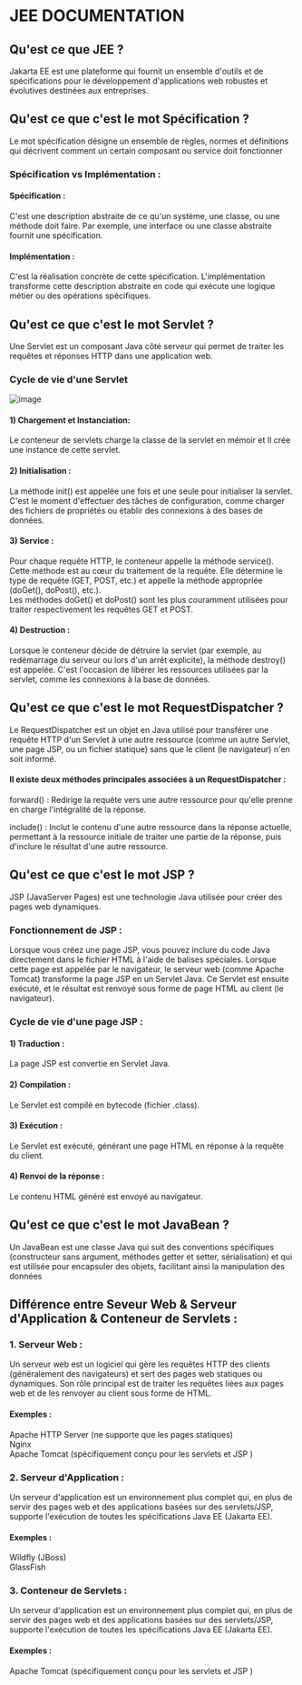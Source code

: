 # JEE DOCUMENTATION

## Qu'est ce que JEE ?

Jakarta EE est une plateforme qui fournit un ensemble d'outils et de spécifications pour le développement d'applications web robustes et évolutives destinées aux entreprises.


## Qu'est ce que c'est le mot Spécification ?

Le mot spécification désigne un ensemble de règles, normes et définitions qui décrivent comment un certain composant ou service doit fonctionner

### Spécification vs Implémentation :

#### Spécification : 
C'est une description abstraite de ce qu'un système, une classe, ou une méthode doit faire. Par exemple, une interface ou une classe abstraite fournit une spécification.

#### Implémentation : 
C'est la réalisation concrète de cette spécification. L'implémentation transforme cette description abstraite en code qui exécute une logique métier ou des opérations spécifiques.


## Qu'est ce que c'est le mot Servlet ?

Une Servlet est un composant Java côté serveur qui permet de traiter les requêtes et réponses HTTP dans une application web.

### Cycle de vie d'une Servlet 

![image](https://github.com/user-attachments/assets/52e322ba-2132-4f66-b79b-5dfec620d273)

#### 1) Chargement et Instanciation:
Le conteneur de servlets charge la classe de la servlet en mémoir et Il crée une instance de cette servlet.

#### 2) Initialisation :
La méthode init() est appelée une fois et une seule pour initialiser la servlet. C'est le moment d'effectuer des tâches de configuration, comme charger des fichiers de propriétés ou établir des connexions à des bases de données.

#### 3) Service :
Pour chaque requête HTTP, le conteneur appelle la méthode service(). Cette méthode est au cœur du traitement de la requête. Elle détermine le type de requête (GET, POST, etc.) et appelle la méthode appropriée (doGet(), doPost(), etc.).  
Les méthodes doGet() et doPost() sont les plus couramment utilisées pour traiter respectivement les requêtes GET et POST.

#### 4) Destruction :
Lorsque le conteneur décide de détruire la servlet (par exemple, au redémarrage du serveur ou lors d'un arrêt explicite), la méthode destroy() est appelée. C'est l'occasion de libérer les ressources utilisées par la servlet, comme les connexions à la base de données.


## Qu'est ce que c'est le mot RequestDispatcher ?
Le RequestDispatcher est un objet en Java utilisé pour transférer une requête HTTP d'un Servlet à une autre ressource (comme un autre Servlet, une page JSP, ou un fichier statique) sans que le client (le navigateur) n'en soit informé.

#### Il existe deux méthodes principales associées à un RequestDispatcher :

forward() : Redirige la requête vers une autre ressource pour qu'elle prenne en charge l'intégralité de la réponse.  

include() : Inclut le contenu d'une autre ressource dans la réponse actuelle, permettant à la ressource initiale de traiter une partie de la réponse, puis d'inclure le résultat d'une autre ressource.  



## Qu'est ce que c'est le mot JSP ?
JSP (JavaServer Pages) est une technologie Java utilisée pour créer des pages web dynamiques.

### Fonctionnement de JSP :
Lorsque vous créez une page JSP, vous pouvez inclure du code Java directement dans le fichier HTML à l'aide de balises spéciales. 
Lorsque cette page est appelée par le navigateur, le serveur web (comme Apache Tomcat) transforme la page JSP en un Servlet Java. 
Ce Servlet est ensuite exécuté, et le résultat est renvoyé sous forme de page HTML au client (le navigateur).


### Cycle de vie d'une page JSP :
#### 1) Traduction : 
La page JSP est convertie en Servlet Java.  
#### 2) Compilation :
Le Servlet est compilé en bytecode (fichier .class).  
#### 3) Exécution : 
Le Servlet est exécuté, générant une page HTML en réponse à la requête du client.  
#### 4) Renvoi de la réponse : 
Le contenu HTML généré est envoyé au navigateur.  



## Qu'est ce que c'est le mot JavaBean ?
Un JavaBean est une classe Java qui suit des conventions spécifiques (constructeur sans argument, méthodes getter et setter, sérialisation)
et qui est utilisée pour encapsuler des objets, facilitant ainsi la manipulation des données


## Différence entre Seveur Web & Serveur d'Application & Conteneur de Servlets  :

### 1. Serveur Web :
Un serveur web est un logiciel qui gère les requêtes HTTP des clients (généralement des navigateurs) et sert des pages web statiques ou dynamiques. 
Son rôle principal est de traiter les requêtes liées aux pages web et de les renvoyer au client sous forme de HTML.  

#### Exemples :  
Apache HTTP Server (ne supporte que les pages statiques)  
Nginx  
Apache Tomcat (spécifiquement conçu pour les servlets et JSP ) 



### 2. Serveur d'Application :
Un serveur d'application est un environnement plus complet qui, en plus de servir des pages web et des applications basées sur des servlets/JSP,
supporte l'exécution de toutes les spécifications Java EE (Jakarta EE). 


#### Exemples :  
Wildfly (JBoss)  
GlassFish



### 3. Conteneur de Servlets :  
Un serveur d'application est un environnement plus complet qui, en plus de servir des pages web et des applications basées sur des servlets/JSP,
supporte l'exécution de toutes les spécifications Java EE (Jakarta EE). 


#### Exemples :  
Apache Tomcat (spécifiquement conçu pour les servlets et JSP ) 












